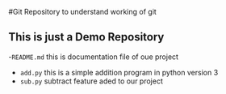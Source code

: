 #Git Repository to understand working of git
## This is just a Demo Repository

-`README.md` this is documentation file of oue project

- `add.py` this is a simple addition program in python version 3
- `sub.py` subtract feature aded to our project
